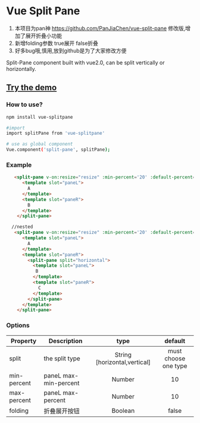 # Vue Split Pane

1. 本项目为pan神 https://github.com/PanJiaChen/vue-split-pane 修改版,增加了展开折叠小功能
2. 新增folding参数 true展开 false折叠
3. 好多bug哦,慎用,放到github是为了大家修改方便

Split-Pane component built with vue2.0, can be split vertically or horizontally.


## [Try the demo](http://panjiachen.github.io/split-pane/demo/index.html)

### How to use?
```bash
npm install vue-splitpane

#import
import splitPane from 'vue-splitpane'

# use as global component
Vue.component('split-pane', splitPane);
```

### Example

```html
   <split-pane v-on:resize="resize" :min-percent='20' :default-percent='30' split="vertical">
      <template slot="paneL">
        A
      </template>
      <template slot="paneR">
        B
      </template>
    </split-pane>
```

```html
  //nested
   <split-pane v-on:resize="resize" :min-percent='20' :default-percent='30' split="vertical">
      <template slot="paneL">
        A
      </template>
      <template slot="paneR">
        <split-pane split="horizontal">
          <template slot="paneL">
           B
          </template>
          <template slot="paneR">
            C
          </template>
        </split-pane>
      </template>
    </split-pane>
```

### Options
|    Property    |    Description   |   type   |	default	|
| -----------------  | ---------------- | :--------: | :----------: |
| split       | the split type |String [horizontal,vertical] |must choose one type |
| min-percent         | paneL max-min-percent  |Number | 10 |
| max-percent         | paneL max-percent  |Number | 10 |
| folding                 | 折叠展开按钮             | Boolean   | false

